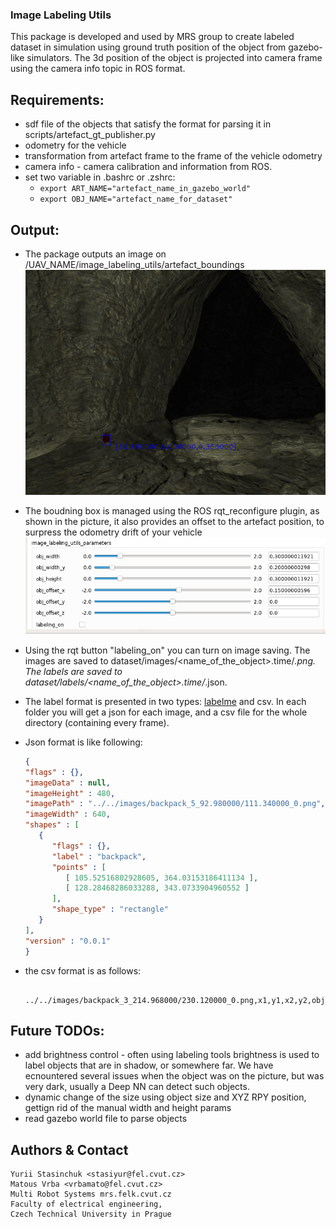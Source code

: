 ### Image Labeling Utils
This package is developed and used by MRS group to create labeled dataset in simulation using ground truth position of the object from gazebo-like simulators.
The 3d position of the object is projected into camera frame using the camera info topic in ROS format.

## Requirements:
- sdf file of the objects that satisfy the format for parsing it in scripts/artefact_gt_publisher.py
- odometry for the vehicle
- transformation from artefact frame to the frame of the vehicle odometry
- camera info - camera calibration and information from ROS.
- set two variable in .bashrc or .zshrc:
  - ```export ART_NAME="artefact_name_in_gazebo_world"```
  - ``export OBJ_NAME="artefact_name_for_dataset"``


## Output:
- The package outputs an image on /UAV_NAME/image_labeling_utils/artefact_boundings
![config/backpack_label.png](config/backpack_label.png)
- The boudning box is managed using the ROS rqt_reconfigure plugin, as shown in the picture, it also provides an offset to the artefact position, to surpress the odometry drift of your vehicle
![config/rqt_pic.png](config/rqt_pic.png)
- Using the rqt button "labeling_on" you can turn on image saving. The images are saved to dataset/images/<name_of_the_object>.time/*.png. The labels are saved to  dataset/labels/<name_of_the_object>.time/*.json.
- The label format is presented in two types: [labelme](https://github.com/wkentaro/labelme) and csv. In each folder you will get a json for each image, and a csv file for the whole directory (containing every frame).
- Json format is like following:
   ```json
   {
   "flags" : {},
   "imageData" : null,
   "imageHeight" : 480,
   "imagePath" : "../../images/backpack_5_92.980000/111.340000_0.png",
   "imageWidth" : 640,
   "shapes" : [
      {
         "flags" : {},
         "label" : "backpack",
         "points" : [
            [ 105.52516802928605, 364.03153186411134 ],
            [ 128.28468286033288, 343.0733904960552 ]
         ],
         "shape_type" : "rectangle"
      }
   ],
   "version" : "0.0.1"
  }
  ```

- the csv format is as follows:
  ```
    ../../images/backpack_3_214.968000/230.120000_0.png,x1,y1,x2,y2,obj_name
  ```

## Future TODOs:
- add brightness control - often using labeling tools brightness is used to label objects that are in shadow, or somewhere far. We have ecnountered several issues when the object was on the picture, but was very dark, usually a Deep NN can detect such objects.
- dynamic change of the size using object size and XYZ RPY position, gettign rid of the manual width and height params
- read gazebo world file to parse objects

Authors & Contact
-----------------
```
Yurii Stasinchuk <stasiyur@fel.cvut.cz>
Matous Vrba <vrbamato@fel.cvut.cz> 
Multi Robot Systems mrs.felk.cvut.cz
Faculty of electrical engineering,
Czech Technical University in Prague
```
